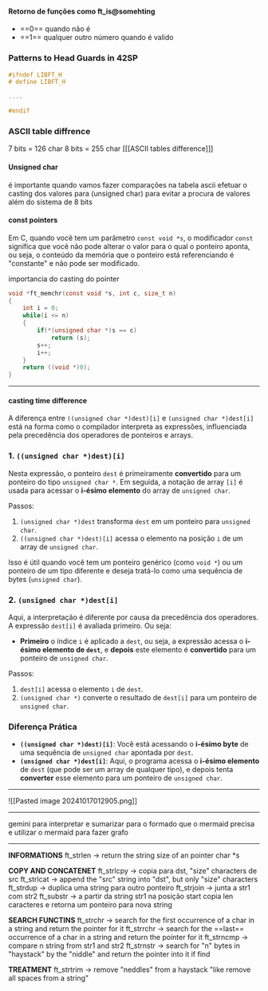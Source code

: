 
#### Retorno de funções como ft_is@somehting
- ==0== quando não é 
- ==1== qualquer outro número quando é valido

### Patterns to Head Guards in 42SP

```libft.h
#ifndef LIBFT_H
# define LIBFT_H

....

#endif 
```

### ASCII table diffrence 

7 bits = 126 char
8 bits = 255 char
[[[ASCII tables difference]]]

#### Unsigned char

é importante quando vamos fazer comparações na tabela ascii efetuar o casting dos valores para (unsigned char) para evitar a procura de valores além do sistema de 8 bits


#### const pointers

Em C, quando você tem um parâmetro `const void *s`, o modificador `const` significa que você não pode alterar o valor para o qual o ponteiro aponta, ou seja, o conteúdo da memória que o ponteiro está referenciando é "constante" e não pode ser modificado.

importancia do casting do pointer

```c
void *ft_memchr(const void *s, int c, size_t n)
{
	int i = 0;
	while(i <= n)
	{
		if(*(unsigned char *)s == c)
			return (s);
		s++;
		i++;
	}
	return ((void *)0);
}

```

---
#### casting time difference

A diferença entre `((unsigned char *)dest)[i]` e `(unsigned char *)dest[i]` está na forma como o compilador interpreta as expressões, influenciada pela precedência dos operadores de ponteiros e arrays.

### 1. `((unsigned char *)dest)[i]`

Nesta expressão, o ponteiro `dest` é primeiramente **convertido** para um ponteiro do tipo `unsigned char *`. Em seguida, a notação de array `[i]` é usada para acessar o **i-ésimo elemento** do array de `unsigned char`.

Passos:

1. `(unsigned char *)dest` transforma `dest` em um ponteiro para `unsigned char`.
2. `((unsigned char *)dest)[i]` acessa o elemento na posição `i` de um array de `unsigned char`.

Isso é útil quando você tem um ponteiro genérico (como `void *`) ou um ponteiro de um tipo diferente e deseja tratá-lo como uma sequência de bytes (`unsigned char`).

### 2. `(unsigned char *)dest[i]`

Aqui, a interpretação é diferente por causa da precedência dos operadores. A expressão `dest[i]` é avaliada primeiro. Ou seja:

- **Primeiro** o índice `i` é aplicado a `dest`, ou seja, a expressão acessa o **i-ésimo elemento de `dest`**, e **depois** este elemento é **convertido** para um ponteiro de `unsigned char`.

Passos:

1. `dest[i]` acessa o elemento `i` de `dest`.
2. `(unsigned char *)` converte o resultado de `dest[i]` para um ponteiro de `unsigned char`.

### Diferença Prática

- **`((unsigned char *)dest)[i]`**: Você está acessando o **i-ésimo byte** de uma sequência de `unsigned char` apontada por `dest`.
- **`(unsigned char *)dest[i]`**: Aqui, o programa acessa o **i-ésimo elemento** de `dest` (que pode ser um array de qualquer tipo), e depois tenta **converter** esse elemento para um ponteiro de `unsigned char`.
---

![[Pasted image 20241017012905.png]]

----

gemini para interpretar e sumarizar para o formado que o mermaid precisa e utilizar o mermaid para fazer grafo

---


****INFORMATIONS****
ft_strlen -> return the string size of an pointer char *s

******COPY AND CONCATENET******
ft_strlcpy -> copia para dst, "size" characters de src
ft_strlcat -> append the "src" string into "dst", but only "size" characters 
ft_strdup -> duplica uma string para outro ponteiro
ft_strjoin -> junta a str1 com str2
ft_substr -> a partir da string str1 na posição start copia len caracteres e retorna um ponteiro para nova string


****SEARCH FUNCTINS****
ft_strchr -> search for the first occurrence of a char in a string and return the pointer for it
ft_strrchr -> search for the ==last== occurrence of a char in a string and return the pointer for it
ft_strncmp -> compare n string from str1 and str2
ft_strnstr -> search for "n" bytes in "haystack" by the "niddle" and return the pointer into it if find 

****TREATMENT****
ft_strtrim -> remove "neddles" from a haystack "like remove all spaces from a string"